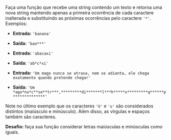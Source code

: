 Faça uma função que recebe uma string contendo um texto e retorna uma nova string
mantendo apenas a primeira ocorrência de cada caractere inalterada e substituindo
as próximas ocorrências pelo caractere `'*'`. Exemplos:

- **Entrada:** `'banana'`
- **Saída:** `'ban***'`

- **Entrada:** `'abacaxi'`
- **Saída:** `'ab*c*xi'`

- **Entrada:** `'Um mago nunca se atrasa, nem se adianta, ele chega exatamente quando pretende chegar'`
- **Saída:** `'Um *ago*nu*c**se**tr***,*********di*******l***h*****x*********q******p**************'`

Note no último exemplo que os caracteres `'U'` e `'u'` são considerados distintos
(maiúsculo e minúsculo). Além disso, as vírgulas e espaços também são caracteres.

**Desafio:** faça sua função considerar letras maiúsculas e minúsculas como iguais.